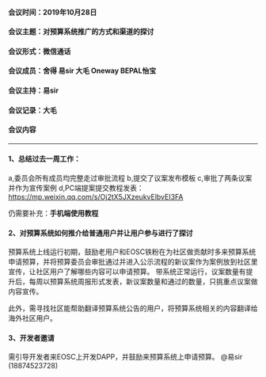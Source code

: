 #### 会议时间：2019年10月28日
#### 会议主题：对预算系统推广的方式和渠道的探讨
#### 会议形式：微信通话
#### 会议成员：舍得 易sir 大毛 Oneway BEPAL怡宝
#### 会议主持：易sir
#### 会议记录：大毛
#### 会议内容
---

#### 1、总结过去一周工作：
a,委员会所有成员均完整走过审批流程
b,提交了议案发布模板
c,审批了两条议案并作为宣传案例
d,PC端提案提交教程发表：
https://mp.weixin.qq.com/s/Oj2tX5JXzeukvElbvEI3FA

仍需要补充：**手机端使用教程**


#### 2、对预算系统如何推介给普通用户并让用户参与进行了探讨

预算系统上线运行初期，鼓励老用户和EOSC铁粉在为社区做贡献时多来预算系统申请预算，并将预算委员会审批通过并进入公示流程的新议案作为案例放到社区里宣传，让社区用户了解哪些内容可以申请预算。
带系统正常运行，议案数量有提升后，每周以预算系统周报形式发表，新议案数量和通过的数量，只挑重点议案做内容宣传。

此外，需寻找社区能帮助翻译预算系统公告的用户，将预算系统相关的内容翻译给海外社区用户。


#### 3、开发者邀请

需引导开发者来EOSC上开发DAPP，并鼓励来预算系统上申请预算。
@易sir (18874523728)
